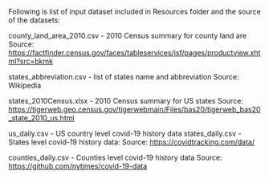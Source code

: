 Following is list of input dataset included in Resources folder and the source of the datasets:

county_land_area_2010.csv - 2010 Census summary for county land are
Source: https://factfinder.census.gov/faces/tableservices/jsf/pages/productview.xhtml?src=bkmk

states_abbreviation.csv - list of states name and abbreviation
Source: Wikipedia


states_2010Census.xlsx - 2010 Census summary for US states
Source: https://tigerweb.geo.census.gov/tigerwebmain/Files/bas20/tigerweb_bas20_state_2010_us.html



us_daily.csv - US country level covid-19 history data
states_daily.csv - States level covid-19 history data:
Source: https://covidtracking.com/data/

counties_daily.csv - Counties level covid-19 history data
Source: https://github.com/nytimes/covid-19-data

